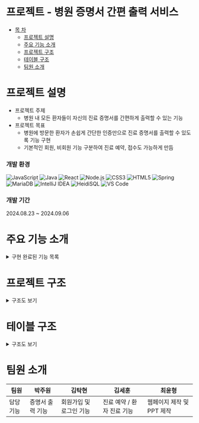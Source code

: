 # 프로젝트 - 병원 증명서 간편 출력 서비스

* [목 차](#-목-차)
    - [프로젝트 설명](#프로젝트-설명)   
    - [주요 기능 소개](#주요-기능-소개)   
    - [프로젝트 구조](#프로젝트-구조)   
    - [테이블 구조](#테이블-구조)
    - [팀원 소개](#팀원-소개)
   

# 프로젝트 설명
* 프로젝트 주제
    * 병원 내 모든 환자들이 자신의 진료 증명서를 간편하게 출력할 수 있는 기능
* 프로젝트 목표
    * 병원에 방문한 환자가 손쉽게 간단한 인증만으로 진료 증명서를 출력할 수 있도록 기능 구현
    * 기본적인 회원, 비회원 기능 구분하여 진료 예약, 접수도 가능하게 만듬 

### 개발 환경
![JavaScript](https://img.shields.io/badge/JavaScript-F7DF1E?style=for-the-badge&logo=javascript&logoColor=black)
![Java](https://img.shields.io/badge/Java-007396?style=for-the-badge&logo=java&logoColor=white)
![React](https://img.shields.io/badge/React-61DAFB?style=for-the-badge&logo=react&logoColor=black)
![Node.js](https://img.shields.io/badge/Node.js-339933?style=for-the-badge&logo=node-dot-js&logoColor=white)
![CSS3](https://img.shields.io/badge/CSS3-1572B6?style=for-the-badge&logo=css3&logoColor=white)
![HTML5](https://img.shields.io/badge/HTML5-E34F26?style=for-the-badge&logo=html5&logoColor=white)
![Spring](https://img.shields.io/badge/Spring-6DB33F?style=for-the-badge&logo=spring&logoColor=white)
![MariaDB](https://img.shields.io/badge/MariaDB-003545?style=for-the-badge&logo=mariadb&logoColor=white)
![IntelliJ IDEA](https://img.shields.io/badge/IntelliJ_IDEA-000000?style=for-the-badge&logo=intellij-idea&logoColor=white)
![HeidiSQL](https://img.shields.io/badge/HeidiSQL-006400?style=for-the-badge&logo=heidisql&logoColor=white)
![VS Code](https://img.shields.io/badge/VS_Code-007ACC?style=for-the-badge&logo=visual-studio-code&logoColor=white)

### 개발 기간
2024.08.23 ~ 2024.09.06

# 주요 기능 소개
<details><summary>구현 완료된 기능 목록</summary><br>

<details><summary>회원가입 및 로그인</summary>
    
![가입 및 로그인](https://github.com/user-attachments/assets/7daba2b5-c121-4fd2-a6a3-fb9d663fde29)

* 회원가입 및 로그인 기능을 구현한 화면을 GIF로 보여드립니다.
* 해당 화면에서의 주요 기능은 유효성 검사 및 신상 정보 등록에 필요한 아이디, 비밀번호, 주민등록번호에 대한 중복 검사
* 주민등록번호의 경우 다른 테이블에서의 데이터 조회에 필요하여 UNIQUE값을 부여해줌.

</details>

<details><summary>회원 인증</summary>

![회원 인증](https://github.com/user-attachments/assets/9a0b97b1-5e2f-4fa5-822e-951641531096)

* 회원으로 로그인한 경우
* 회원 자격으로 주민등록번호가 동일한 경우 회원가입 시 등록했던 이메일로 인증을 받아 진료 내역 조회 및 증명서 출력 가능

</details>

<details><summary>비회원 인증</summary>

![비회원 인증](https://github.com/user-attachments/assets/a4466bc7-aa29-43c7-afa3-e0ece9bd0c32)

* 비회원으로 접근한 경우
* 비회원은 가입 내역이 없기 때문에 방문 내역과 비교하여 주민등록번호 조회 후 인증받을 이메일 입력하여 인증번호 발급 후 진료 내역 조회 및 증명서 출력 가능

</details>


<details><summary> 진료 기록 없는 경우 </summary>

![진료 기록이 없는 경우](https://github.com/user-attachments/assets/bb5697d0-6dd6-4bda-8d24-2fc97fb5620b)

* 회원, 비회원 모두 진료 내역이 없는 경우 인증받고 화면이 전환되지 않고 바로 아래에 내역이 없다고 표시되어짐.
  
</details>

<details><summary> 진료 기록 있는 경우 </summary>

![진료 기록이 있는 경우](https://github.com/user-attachments/assets/cddd4e89-16af-420f-9e4a-776b041486a3)

* 회원, 비회원 모두 진료 내역이 있는 경우 인증받고 화면이 전환되지 않고 바로 아래에
* 출력하고 싶은 증명서를 선택하는 창이 출력됨.
* 해당 창에서 출력하고 싶은 증명서 선택 후 -> 출력을 누르면
* 파일 창에 해당 날짜, 증명서 이름, 환자 이름 순으로 파일명이 정해짐
* 저장 완료 후 인쇄까지 누르면 증명서 출력 기능이 완전하게 구현되어짐.

</details>
<details><summary> 신규방문 접수 </summary>

![신규 접수](https://github.com/user-attachments/assets/02facf1f-7437-41a4-8e2d-e8b47995255e)

* 방문 기록이 아예 없는 경우
* 재방문 접수를 눌러도 조회되는 기록이 없다고 뜨며, 신규 접수하라는 안내 메시지 출력
* 신규 접수 시 진료과를 선택하지 않으면, 담당의가 출력되지 않도록 설정
* 신규 접수가 완료되면 메인 페이지로 이동
  
</details>


<details><summary> 재방문 접수 </summary>

![재방문 접수](https://github.com/user-attachments/assets/75c970ac-276b-4c3f-83c1-48b830f7e7d5)

* 재방문 접수의 경우 기존 정보 중 조회하기 간편한 이름, 주민등록번호로 방문 내역 조회
* 조회하지 않고, 접수를 먼저 누르면 접수 실패
* 조회 후, 재방문 환자라는 안내 메시지가 출력된 후에 접수를 눌러야 정상 등록 됨.

</details>

<details><summary> 관리자 등록 </summary>

![관리자 등록](https://github.com/user-attachments/assets/ae2fd98c-b1d8-454d-9665-b2bce895d56d)

* 관리자 등록에서 의사를 눌러야지만, 소속과를 적고 등록할 수 있음.
* 간호사, 관리자는 소속과 입력할 수 있지만, 등록되어지지 않음. -> 해당 기능에 대해서는 수정이 필요함.
* 관리자 번호는 AUTO_INCREMENT를 사용하여, 순차적으로 적용되는 방식 
* 현재는 IFNULL을 이용하여 증가시켰지만, 추후에 트랜지션을 이용하여 중복 방지 기능 추가가 필요해보임.

</details>


<details><summary> 신규방문 환자 진료 </summary>

![신규 환자 진료](https://github.com/user-attachments/assets/cfa07f44-8ca9-4ee1-8ab1-0f1e2f7ed1f0)

* 신규 환자로 등록된 경우, 환자가 등록한 진료과의 의사만 해당 환자의 진료가 가능하게 설정
* 진료 시작 클릭 후 해당 환자의 진료 내역 입력 후 등록을 누르면 정상적으로 환자의 진료 기록이 등록되어짐.
* 진료 날짜는 본인이 선택해야하지만, 해당 날짜 이전 날짜는 선택하지 못하도록 막아둠.

</details>

<details><summary> 재방문 환자 진료 </summary>

![재방문 환자 진료](https://github.com/user-attachments/assets/58e7ef4a-31d9-4d69-bb83-04ec103f9c90)

* 재방문 환자로 등록된 경우도 신규 환자와 마찬가지로 해당 진료과의 의사만 진료가 가능함.
* 진료 시작 클릭 후 기존의 진료 내역이 있다면 좌측에 모두 표시됨.
* 진단명을 클릭하게 되면 해당 환자의 진료 상세 내역 열람 가능.

</details>

</details>






# 프로젝트 구조
<details><summary>구조도 보기</summary>

```plaintext
src
 ┣ pages
 ┃ ┣ admin
 ┃ ┃ ┣ ksh
 ┃ ┃ ┃ ┣ NewVisit.css
 ┃ ┃ ┃ ┣ NewVisit.js
 ┃ ┃ ┃ ┣ ReVisit.css
 ┃ ┃ ┃ ┣ ReVisit.js
 ┃ ┃ ┃ ┣ TreChart.css
 ┃ ┃ ┃ ┣ TreChart.js
 ┃ ┃ ┃ ┣ Visitant.css
 ┃ ┃ ┃ ┗ Visitant.js
 ┃ ┃ ┣ kth
 ┃ ┃ ┃ ┣ AdminJoin.css
 ┃ ┃ ┃ ┣ AdminJoin.js
 ┃ ┃ ┃ ┣ AdminLogin.css
 ┃ ┃ ┃ ┣ AdminLogin.js
 ┃ ┃ ┃ ┗ AdminMain.js
 ┃ ┃ ┣ pjw
 ┃ ┃ ┃ ┣ ClinicList.css
 ┃ ┃ ┃ ┗ ClinicList.js
 ┃ ┃ ┣ AdminLayout.css
 ┃ ┃ ┗ AdminLayout.js
 ┃ ┣ order (다른 프로젝트와 겹침)
 ┃ ┃ ┗ kth
 ┃ ┃ ┃ ┣ ManageSupply.css
 ┃ ┃ ┃ ┣ ManageSupply.js
 ┃ ┃ ┃ ┣ OrderLayout.css
 ┃ ┃ ┃ ┣ OrderLayout.js
 ┃ ┃ ┃ ┣ OrderList.css
 ┃ ┃ ┃ ┣ OrderList.js
 ┃ ┃ ┃ ┣ RegistSupply.css
 ┃ ┃ ┃ ┣ RegistSupply.js
 ┃ ┃ ┃ ┣ RequestOrder.css
 ┃ ┃ ┃ ┗ RequestOrder.js
 ┃ ┣ user
 ┃ ┃ ┣ cyh
 ┃ ┃ ┃ ┣ Loading.js
 ┃ ┃ ┃ ┣ MoneyIn.css
 ┃ ┃ ┃ ┣ MoneyIn.js
 ┃ ┃ ┃ ┣ PayLoading.js
 ┃ ┃ ┃ ┣ PayMoney.css
 ┃ ┃ ┃ ┣ PayMoney.js
 ┃ ┃ ┃ ┣ Spin@1x-1.8s-200px-200px.gif
 ┃ ┃ ┃ ┣ Styles.js
 ┃ ┃ ┃ ┗ SubMenu.js
 ┃ ┃ ┣ ksh
 ┃ ┃ ┃ ┣ KakaoMap.css
 ┃ ┃ ┃ ┗ KakaoMap.js
 ┃ ┃ ┣ kth
 ┃ ┃ ┃ ┣ Find.css
 ┃ ┃ ┃ ┣ FindId.js
 ┃ ┃ ┃ ┣ FindPw.js
 ┃ ┃ ┃ ┣ JoinSelect.js
 ┃ ┃ ┃ ┣ JoinStep1.js
 ┃ ┃ ┃ ┣ JoinStep1_1.js
 ┃ ┃ ┃ ┣ JoinStep2.css
 ┃ ┃ ┃ ┣ JoinStep2.js
 ┃ ┃ ┃ ┣ JoinStep3.js
 ┃ ┃ ┃ ┣ joinValidate.js
 ┃ ┃ ┃ ┣ Login.css
 ┃ ┃ ┃ ┣ Login.js
 ┃ ┃ ┃ ┣ Modal.js
 ┃ ┃ ┃ ┣ SearchStaff.css
 ┃ ┃ ┃ ┗ SearchStaff.js
 ┃ ┃ ┣ pjw
 ┃ ┃ ┃ ┣ utils
 ┃ ┃ ┃ ┃ ┗ pdfUtils.js
 ┃ ┃ ┃ ┣ ClinicPrint.css
 ┃ ┃ ┃ ┣ ClinicPrint.js
 ┃ ┃ ┃ ┣ FormSelector.js
 ┃ ┃ ┃ ┣ PrintForm.js
 ┃ ┃ ┃ ┣ PrintForm2.js
 ┃ ┃ ┃ ┣ PrintForm3.js
 ┃ ┃ ┃ ┗ PrintForm4.js
 ┃ ┃ ┣ UserLayout.css
 ┃ ┃ ┗ UserLayout.js
 ┃ ┣ Footer.css
 ┃ ┣ Footer.js
 ┃ ┣ Main.css
 ┃ ┣ Main.js
 ┃ ┣ MedicalCenter.css
 ┃ ┣ MedicalCenter.js
 ┃ ┣ SideList.css
 ┃ ┗ SideList.js
 ┣ App.css
 ┣ App.js
 ┣ App.test.js
 ┣ index.css
 ┣ index.js
 ┣ logo.svg
 ┣ reportWebVitals.js
 ┣ reset.css
 ┗ setupTests.js
```

</details>

# 테이블 구조
<details><summary>구조도 보기</summary>
    
![테이블 구조](https://github.com/user-attachments/assets/06576686-188e-4b92-a473-2e34688de019)

</details>


# 팀원 소개
| 팀원    |박주원         | 김탁현              | 김세훈           | 최윤형         |
|---------|--------------------|---------------------|------------------|-----------------|
| 담당기능 | 증명서 출력 기능 | 회원가입 및 로그인 기능 | 진료 예약 / 환자 진료 기능 | 웹페이지 제작 및 PPT 제작 |
